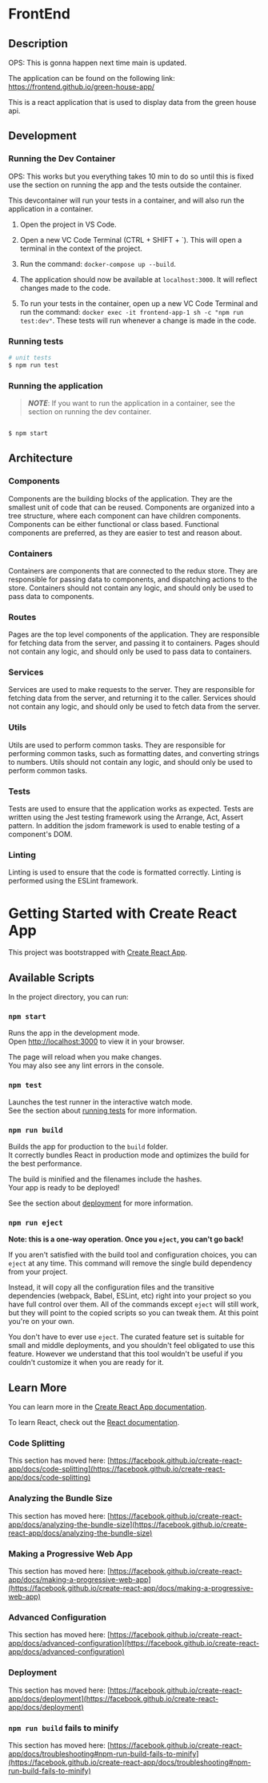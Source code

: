 # FrontEnd

## Description

OPS: This is gonna happen next time main is updated.

The application can be found on the following link: https://frontend.github.io/green-house-app/

This is a react application that is used to display data from the green house api.

## Development

### Running the Dev Container

OPS: This works but you everything takes 10 min to do so until this is fixed use the section on running the app and the tests outside the container.

This devcontainer will run your tests in a container, and will also run the application in a container.

1. Open the project in VS Code.

2. Open a new VC Code Terminal (CTRL + SHIFT + `). This will open a terminal in the context of the project.

3. Run the command: `docker-compose up --build`.

4. The application should now be available at `localhost:3000`. It will reflect changes made to the code.

5. To run your tests in the container, open up a new VC Code Terminal and run the command: `docker exec -it frontend-app-1 sh -c "npm run test:dev"`. These tests will run whenever a change is made in the code.

### Running tests

```bash
# unit tests
$ npm run test

```

### Running the application

> **_NOTE_**: If you want to run the application in a container, see the section on running the dev container.

```bash

$ npm start

```

## Architecture
### Components
Components are the building blocks of the application. They are the smallest unit of code that can be reused. Components are organized into a tree structure, where each component can have children components. Components can be either functional or class based. Functional components are preferred, as they are easier to test and reason about.

### Containers

Containers are components that are connected to the redux store. They are responsible for passing data to components, and dispatching actions to the store. Containers should not contain any logic, and should only be used to pass data to components.

### Routes

Pages are the top level components of the application. They are responsible for fetching data from the server, and passing it to containers. Pages should not contain any logic, and should only be used to pass data to containers.

### Services

Services are used to make requests to the server. They are responsible for fetching data from the server, and returning it to the caller. Services should not contain any logic, and should only be used to fetch data from the server.

### Utils

Utils are used to perform common tasks. They are responsible for performing common tasks, such as formatting dates, and converting strings to numbers. Utils should not contain any logic, and should only be used to perform common tasks.

### Tests

Tests are used to ensure that the application works as expected. Tests are written using the Jest testing framework using the Arrange, Act, Assert pattern. In addition the jsdom framework is used to enable testing of a component's DOM.

### Linting

Linting is used to ensure that the code is formatted correctly. Linting is performed using the ESLint framework.









# Getting Started with Create React App

This project was bootstrapped with [Create React App](https://github.com/facebook/create-react-app).

## Available Scripts

In the project directory, you can run:

### `npm start`

Runs the app in the development mode.\
Open [http://localhost:3000](http://localhost:3000) to view it in your browser.

The page will reload when you make changes.\
You may also see any lint errors in the console.

### `npm test`

Launches the test runner in the interactive watch mode.\
See the section about [running tests](https://facebook.github.io/create-react-app/docs/running-tests) for more information.

### `npm run build`

Builds the app for production to the `build` folder.\
It correctly bundles React in production mode and optimizes the build for the best performance.

The build is minified and the filenames include the hashes.\
Your app is ready to be deployed!

See the section about [deployment](https://facebook.github.io/create-react-app/docs/deployment) for more information.

### `npm run eject`

**Note: this is a one-way operation. Once you `eject`, you can't go back!**

If you aren't satisfied with the build tool and configuration choices, you can `eject` at any time. This command will remove the single build dependency from your project.

Instead, it will copy all the configuration files and the transitive dependencies (webpack, Babel, ESLint, etc) right into your project so you have full control over them. All of the commands except `eject` will still work, but they will point to the copied scripts so you can tweak them. At this point you're on your own.

You don't have to ever use `eject`. The curated feature set is suitable for small and middle deployments, and you shouldn't feel obligated to use this feature. However we understand that this tool wouldn't be useful if you couldn't customize it when you are ready for it.

## Learn More

You can learn more in the [Create React App documentation](https://facebook.github.io/create-react-app/docs/getting-started).

To learn React, check out the [React documentation](https://reactjs.org/).

### Code Splitting

This section has moved here: [https://facebook.github.io/create-react-app/docs/code-splitting](https://facebook.github.io/create-react-app/docs/code-splitting)

### Analyzing the Bundle Size

This section has moved here: [https://facebook.github.io/create-react-app/docs/analyzing-the-bundle-size](https://facebook.github.io/create-react-app/docs/analyzing-the-bundle-size)

### Making a Progressive Web App

This section has moved here: [https://facebook.github.io/create-react-app/docs/making-a-progressive-web-app](https://facebook.github.io/create-react-app/docs/making-a-progressive-web-app)

### Advanced Configuration

This section has moved here: [https://facebook.github.io/create-react-app/docs/advanced-configuration](https://facebook.github.io/create-react-app/docs/advanced-configuration)

### Deployment

This section has moved here: [https://facebook.github.io/create-react-app/docs/deployment](https://facebook.github.io/create-react-app/docs/deployment)

### `npm run build` fails to minify

This section has moved here: [https://facebook.github.io/create-react-app/docs/troubleshooting#npm-run-build-fails-to-minify](https://facebook.github.io/create-react-app/docs/troubleshooting#npm-run-build-fails-to-minify)
